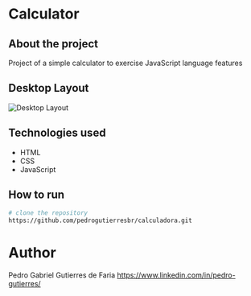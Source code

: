 # Calculator


##   About the project
 
Project of a simple calculator to exercise JavaScript language features


## Desktop Layout

![Desktop Layout](https://github.com/pedrogutierresbr/calculadora/blob/main/assets/gif-desktop.gif?raw=true)



##  Technologies used

-   HTML
-   CSS
-   JavaScript

##  How to run

```bash
# clone the repository
https://github.com/pedrogutierresbr/calculadora.git
```


# Author
Pedro Gabriel Gutierres de Faria
https://www.linkedin.com/in/pedro-gutierres/